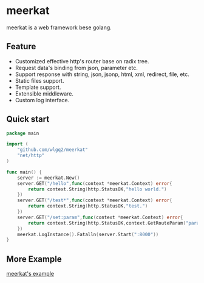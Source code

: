 # meerkat
meerkat is a web framework bese golang.

## Feature

* Customized effective http's router base on radix tree.
* Request data's binding from json, parameter etc.
* Support response with string, json, jsonp, html, xml, redirect, file, etc.
* Static files support.
* Template support.
* Extensible middleware.
* Custom log interface.

## Quick start
```go
package main

import (
	"github.com/wlgq2/meerkat"
	"net/http"
)

func main() {
	server := meerkat.New()
	server.GET("/hello",func(context *meerkat.Context) error{
		return context.String(http.StatusOK,"hello world.")
	})
	server.GET("/test*",func(context *meerkat.Context) error{
		return context.String(http.StatusOK,"test.")
	})
	server.GET("/set:param",func(context *meerkat.Context) error{
		return context.String(http.StatusOK,context.GetRouteParam("param"))
	})
	meerkat.LogInstance().Fatalln(server.Start(":8000"))
}

```

## More Example
[meerkat's example](https://github.com/wlgq2/meerkat_example)
